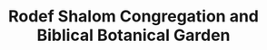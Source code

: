 ---
layout: repo
title: "Rodef Shalom Congregation and Biblical Botanical Garden"
id: 14621
permalink: repos/14621/
---